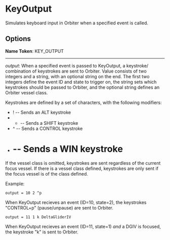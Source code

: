 KeyOutput
=========
Simulates keyboard input in Orbiter when a specified event is called.

Options
--------
**Name Token**: KEY_OUTPUT

*****************************

*output*: When a specified event is passed to KeyOutput, a keystroke/
combination of keystrokes are sent to Orbiter.  Value consists of two
integers and a string, with an optional string on the end.  The first
two integers define the event ID and state to trigger on, the string
sets which keystrokes should be passed to Orbiter, and the optional
string defines an Orbiter vessel class.

Keystrokes are defined by a set of characters, with the following
modifiers:
* ! -- Sends an ALT keystroke  
* + -- Sends a SHIFT keystroke  
* ^ -- Sends a CONTROL keystroke  
* # -- Sends a WIN keystroke  

If the vessel class is omitted, keystrokes are sent regardless of the
current focus vessel.
If there is a vessel class defined, keystrokes are only sent if the
focus vessel is of the class defined.

Example:
```
output = 10 2 ^p
```
When KeyOutput recieves an event (ID=10, state=2), the keystrokes
"CONTROL+p" (pause/unpause) are sent to Orbiter.

```
output = 11 1 k DeltaGliderIV
```
When KeyOutput recieves an event (ID=11, state=1) *and* a DGIV is
focused, the keystroke "k" is sent to Orbiter.